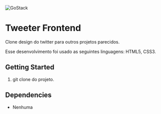 <img alt="GoStack" src="https://media-exp1.licdn.com/dms/image/C4D22AQEyYDfPaL5PUA/feedshare-shrink_2048_1536/0?e=1596067200&v=beta&t=4QRmnyLfOCD26S0M47LGup9pgY9LKLZ13iP0LwGMhy0" />

# Tweeter Frontend

Clone design do twitter para outros projetos parecidos.

Esse desenvolvimento foi usado as seguintes linguagens: HTML5, CSS3.

## Getting Started

1. git clone do projeto.

## Dependencies

- Nenhuma
